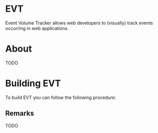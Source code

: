 # EVT
Event Volume Tracker allows web developers to (visually) track events occurring in web applications.

# About
TODO

# Building EVT
To build EVT you can follow the following procedure:

## Remarks
TODO
